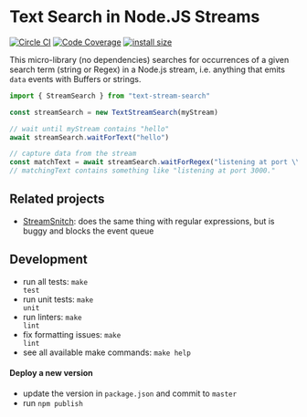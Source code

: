 # Text Search in Node.JS Streams

[![Circle CI](https://circleci.com/gh/kevgo/node-text-stream-search.svg?style=shield)](https://circleci.com/gh/kevgo/node-text-stream-search)
[![Code Coverage](https://coveralls.io/repos/github/kevgo/node-text-stream-search/badge.svg?branch=master)](https://coveralls.io/github/kevgo/node-text-stream-search?branch=master)
[![install size](https://packagephobia.now.sh/badge?p=text-stream-search)](https://packagephobia.now.sh/result?p=text-stream-search)

This micro-library (no dependencies) searches for occurrences of a given search
term (string or Regex) in a Node.js stream, i.e. anything that emits `data`
events with Buffers or strings.

```javascript
import { StreamSearch } from "text-stream-search"

const streamSearch = new TextStreamSearch(myStream)

// wait until myStream contains "hello"
await streamSearch.waitForText("hello")

// capture data from the stream
const matchText = await streamSearch.waitForRegex("listening at port \\d+.")
// matchingText contains something like "listening at port 3000."
```

## Related projects

- [StreamSnitch](https://github.com/dmotz/stream-snitch): does the same thing
  with regular expressions, but is buggy and blocks the event queue

## Development

- run all tests: <code textrun="verify-make-command">make test</code>
- run unit tests: <code textrun="verify-make-command">make unit</code>
- run linters: <code textrun="verify-make-command">make lint</code>
- fix formatting issues: <code textrun="verify-make-command">make lint</code>
- see all available make commands: <code textrun="verify-make-command">make
  help</code>

#### Deploy a new version

- update the version in `package.json` and commit to `master`
- run `npm publish`

